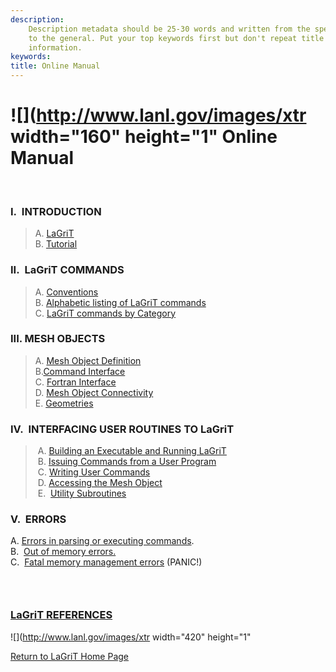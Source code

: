 ```yaml
---
description: 
    Description metadata should be 25-30 words and written from the specific
    to the general. Put your top keywords first but don't repeat title
    information.
keywords:  
title: Online Manual
---
```




![](http://www.lanl.gov/images/xtr width="160"
height="1"
Online Manual
=============

 

### **I.  INTRODUCTION**

> A. [LaGriT](docs/LaGriT.html)\
> B. [Tutorial](docs/Tutoria1.html)

### II.  LaGriT COMMANDS

> A. [Conventions](docs/conventions.html)\
> B. [Alphabetic listing of LaGriT commands](commands.shtml)\
> C. [LaGriT commands by Category](commands_cat.shtml)

### III. MESH OBJECTS

> A. [Mesh Object Definition](docs/meshobject.html)\
> B.[Command Interface](docs/commandi.html)\
> C. [Fortran Interface](docs/fortran.html)\
> D. [Mesh Object Connectivity](docs/meshobjcon.html)\
> E. [Geometries](docs/geometries.html)

### IV.  INTERFACING USER ROUTINES TO LaGriT

>  A. [Building an Executable and Running LaGriT](docs/build.html)\
>  B. [Issuing Commands from a User Program](docs/issuing.html)\
>  C. [Writing User Commands](docs/writing.html)\
>  D. [Accessing the Mesh Object](docs/accessing.html)\
>  E.  [Utility Subroutines](util.shtml)

> > <div align="left">
> >
> > 

### V.  ERRORS

A. [Errors in parsing or executing commands](docs/errors.html#parse).\
B.  [Out of memory errors.](docs/errors.html#memory)\
C.  [Fatal memory management errors](docs/errors.html#panic) (PANIC!)
###  

### [LaGriT REFERENCES](docs/References.html)

![](http://www.lanl.gov/images/xtr width="420"
height="1"

[Return to LaGriT Home Page](index.shtml)

 

 

 


